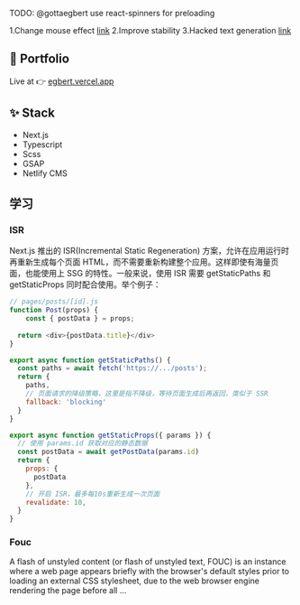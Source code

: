 TODO:
@gottaegbert use react-spinners for preloading

1.Change mouse effect [link](https://www.youtube.com/watch?v=kySGqoU7X-s&ab_channel=Hyperplexed)
2.Improve stability 
3.Hacked text generation [link](https://codepen.io/gottaegbert/pen/oNaKEdg)

## 🚀 Portfolio

Live at 👉 [egbert.vercel.app](https://egbert.vercel.app)

## ✨ Stack

- Next.js
- Typescript
- Scss
- GSAP
- Netlify CMS

## 学习

### ISR

Next.js 推出的 ISR(Incremental Static Regeneration) 方案，允许在应用运行时再重新生成每个页面 HTML，而不需要重新构建整个应用。这样即使有海量页面，也能使用上 SSG 的特性。一般来说，使用 ISR 需要 getStaticPaths 和 getStaticProps 同时配合使用。举个例子：

```javascript
// pages/posts/[id].js
function Post(props) {
	const { postData } = props;
  
  return <div>{postData.title}</div>
}

export async function getStaticPaths() {
  const paths = await fetch('https://.../posts');
  return {
    paths,
    // 页面请求的降级策略，这里是指不降级，等待页面生成后再返回，类似于 SSR
    fallback: 'blocking'
  }
}

export async function getStaticProps({ params }) {
  // 使用 params.id 获取对应的静态数据
  const postData = await getPostData(params.id)
  return {
    props: {
      postData
    },
    // 开启 ISR，最多每10s重新生成一次页面
    revalidate: 10,
  }
}
```

### Fouc

A flash of unstyled content (or flash of unstyled text, FOUC) is an instance where a web page appears briefly with the browser's default styles prior to loading an external CSS stylesheet, due to the web browser engine rendering the page before all ...
